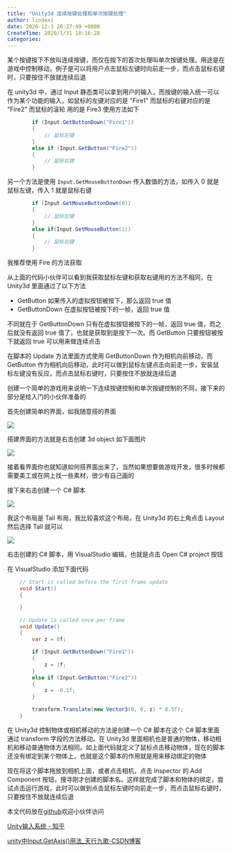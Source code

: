 ```yaml
---
title: "Unity3d 连续按键处理和单次按键处理"
author: lindexi
date: 2020-12-3 20:27:49 +0800
CreateTime: 2020/1/31 18:16:28
categories: 
---
```


某个按键按下不放叫连续按键，而仅在按下的首次处理叫单次按键处理。用途是在游戏中控制移动，例子是可以将用户点击鼠标左键时向前走一步，而点击鼠标右键时，只要按住不放就连续后退

<!--more-->


<!-- CreateTime:2020/1/31 18:16:28 -->



在 unity3d 中，通过 Input 静态类可以拿到用户的输入，而按键的输入统一可以作为某个功能的输入，如鼠标的左键对应的是 "Fire1" 而鼠标的右键对应的是 "Fire2" 而鼠标的滚轮 用的是 Fire3 使用方法如下

```csharp
        if (Input.GetButtonDown("Fire1"))
        {
            // 鼠标左键
        }
        else if (Input.GetButton("Fire2"))
        {
            // 鼠标右键
        }
```


另一个方法是使用 `Input.GetMouseButtonDown` 传入数值的方法，如传入 0 就是鼠标左键，传入 1 就是鼠标右键

```csharp
        if (Input.GetMouseButtonDown(0))
        {
            // 鼠标左键
        }
        else if(Input.GetMouseButton(1))
        {
            // 鼠标右键
        }
```

我推荐使用 Fire 的方法获取

从上面的代码小伙伴可以看到我获取鼠标左键和获取右键用的方法不相同，在 Unity3d 里面通过了以下方法

- GetButton 如果传入的虚拟按钮被按下，那么返回 true 值
- GetButtonDown 在虚拟按钮被按下的一帧，返回 true 值

不同就在于 GetButtonDown 只有在虚拟按钮被按下的一帧，返回 true 值，而之后就没有返回 true 值了，也就是获取到是按下一次。而 GetButton 只要按钮被按下就返回 true 可以用来做连续点击

在脚本的 Update 方法里面方式使用 GetButtonDown 作为相机向前移动，而 GetButton 作为相机向后移动，此时可以做到鼠标左键点击向前走一步，安装鼠标左键没有反应，而点击鼠标右键时，只要按住不放就连续后退

创建一个简单的游戏用来说明一下连续按键控制和单次按键控制的不同，接下来的部分是给入门的小伙伴准备的

首先创建简单的界面，如我随意搭的界面

<!-- ![](image/Unity3d 连续按键处理和单次按键处理/Unity3d 连续按键处理和单次按键处理0.png) -->

![](http://image.acmx.xyz/lindexi%2F20201311718417252.jpg)

搭建界面的方法就是右击创建 3d object 如下面图片

<!-- ![](image/Unity3d 连续按键处理和单次按键处理/Unity3d 连续按键处理和单次按键处理1.png) -->

![](http://image.acmx.xyz/lindexi%2F20201311719215966.jpg)

接着看界面你也就知道如何搭界面出来了，当然如果想要做游戏开发，很多时候都需要美工或在网上找一些素材，很少有自己画的

接下来右击创建一个 C# 脚本

<!-- ![](image/Unity3d 连续按键处理和单次按键处理/Unity3d 连续按键处理和单次按键处理2.png) -->

![](http://image.acmx.xyz/lindexi%2F20201311720437180.jpg)

我这个布局是 Tall 布局，我比较喜欢这个布局，在 Unity3d 的右上角点击 Layout 然后选择 Tall 就可以

<!-- ![](image/Unity3d 连续按键处理和单次按键处理/Unity3d 连续按键处理和单次按键处理3.png) -->

![](http://image.acmx.xyz/lindexi%2F2020131172296573.jpg)

右击创建的 C# 脚本，用 VisualStudio 编辑，也就是点击 Open C# project 按钮

在 VisualStudio 添加下面代码

```csharp
    // Start is called before the first frame update
    void Start()
    {

    }

    // Update is called once per frame
    void Update()
    {
        var z = 0f;

        if (Input.GetButtonDown("Fire1"))
        {
            z = 1f;
        }
        else if (Input.GetButton("Fire2"))
        {
            z = -0.1f;
        }

        transform.Translate(new Vector3(0, 0, z) * 0.5f);
    }
```

在 Unity3d 控制物体或相机移动的方法是创建一个 C# 脚本在这个 C# 脚本里面通过 transform 字段的方法移动。在 Unity3d 里面相机也是普通的物体，移动相机和移动普通物体方法相同。如上面代码就定义了鼠标点击移动物体，现在的脚本还没有绑定到某个物体上，也就是这个脚本的作用就是用来移动绑定的物体

现在将这个脚本拖放到相机上面，或者点击相机，点击 Inspector 的 Add Component 按钮，搜寻刚才创建的脚本名。这样就完成了脚本和物体的绑定，尝试点击运行游戏，此时可以做到点击鼠标左键时向前走一步，而点击鼠标右键时，只要按住不放就连续后退

本文代码放在[github](https://github.com/lindexi/lindexi_gd/tree/699e6c7dc8ccadd55a92181a18e6901df4ade9db/unity/Ax)欢迎小伙伴访问

[Unity输入系统 - 知乎](https://zhuanlan.zhihu.com/p/37662637 )

[unity中Input.GetAxis()用法_天行九歌-CSDN博客](https://blog.csdn.net/Fenglele_Fans/article/details/82261507 )

